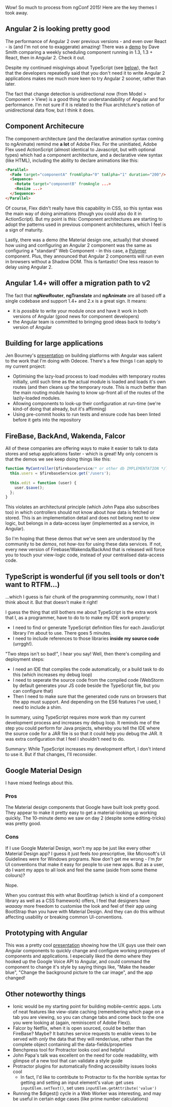 Wow! So much to process from ngConf 2015! Here are the key themes I took away.

## Angular 2 is looking pretty good
The performance of Angular 2 over previous versions - and even over React - is (and I'm not one to exaggerate) amazing! 
There was a [demo](https://www.youtube.com/watch?v=XQM0K6YG18s) by Dave Smith comparing a weekly
scheduling component running in 1.3, 1.3 + React, then in Angular 2. Check it out.

Despite my continued misgivings about TypeScript (see [below](#typescript)), the fact that the developers repeatedly said
that you don't need it to write Angular 2 applications makes me much more keen to try Angular 2 sooner, rather than later.

The fact that change detection is unidirectional now (from Model > Component > View) is a good thing for understandability of
Angular and for performance. I'm not sure if it is related to the Flux architcture's notion of unidirectional data flow, but
I think it does.


## Component Architecure
The component-architecture (and the declarative animation syntax coming to ngAnimate) remind me **a lot** of Adobe Flex. 
For the uninitiated, Adobe Flex used ActionScript (almost identical to Javascript, but with optional types) which had a
component architecture, and a declarative view syntax (like HTML), including the ability to declare animations like this:

``` html
<Parallel>
  <Fade target="componentA" fromAlpha="0" toAlpha="1" duration="200"/>
  <Sequence>
    <Rotate target="componentB" fromAngle ...>
    <Resize ...>
  </Sequence>
</Parallel>
```

Of course, Flex didn't really have this capability in CSS, so this syntax was the main way of doing animations (though you
could also do it in ActionScript). But my point is this: Component architectures are starting to adopt the patterns used in 
previous component architectures, which I feel is a sign of maturity.

Lastly, there was a demo (the Material design one, actually) that showed how using and configuring an Angular 2 component
was the same as configuring a "standard" Web Component - in this case, a [Polymer](https://www.polymer-project.org/) component.
Plus, they announced that Angular 2 components will run even in browsers without a Shadow DOM. This is fantastic! One less
reason to delay using Angular 2.


## Angular 1.4+ will offer a migration path to v2
The fact that **ngNewRouter**, **ngTranslate** and **ngAnimate** are all based off a single codebase and support
1.4+ and 2.x is a great sign. It means:

- it is *possible* to write your module once and have it work in both versions of Angular (good news for component developers)
- the Angular team is committed to bringing good ideas back to *today's* version of Angular


## Building for large applications
Jen Bourney's [presentation](http://youtu.be/cVTN8msr5DE?list=PLOETEcp3DkCoNnlhE-7fovYvqwVPrRiY7) on building platforms
with Angular was salient to the work that I'm doing with Odecee. There's a few things I can apply to my current project:

- Optimising the lazy-load process to load modules with temporary routes initially, until such time as the actual module
  is loaded and loads it's own routes (and then cleans up the temporary route. This is much better than the main routing
  module having to know up-front all of the routes of the lazily-loaded modules.
- Allowing components to look-up their configuration at run-time (we're kind-of doing that already, but it's affirming)
- Using pre-commit hooks to run tests and ensure code has been linted before it gets into the repository



## FireBase, BackAnd, Wakenda, Falcor
All of these companies are offering ways to make it easier to talk to data stores and setup applications faster - which is great!
My only concern is that the demos we see keep doing things like this:

``` js
function MyController($firebaseService/* or other db IMPLEMENTATION */) {
  this.users = $firebaseService.get('/users');
  
  this.edit = function (user) {
    user.$save();
  };
}
```

This violates an architectural principle (which John Papa also subscribes too) in which controllers should not know about
*how* data is fetched or stored. This is an implementation detail and does not belong next to view logic, but belongs
in a data-access layer (implemented as a service, in Angular).

So I'm hoping that these demos that we've seen are understood by the community to be *demos*, not *how-tos* for using these
data services. If not, every new version of Firebase/Wakenda/BackAnd that is released will force you to touch your view-logic 
code, instead of your centralised data-access code.


<a name="typescript"></a>

## TypeScript is wonderful (if you sell tools or don't want to RTFM...)
...which I guess is fair chunk of the programming community, now I that I think about it. But that doesn't make it right!

I guess the thing that still bothers me about TypeScript is the extra work that I, as a programmer, have to do to to make my
IDE work properly:

- I need to find or generate TypeScript definition files for each JavaScript library I'm about to use. There goes 5 minutes.
- I need to include references to those libraries **inside my source code** (urrggh!).

"Two steps isn't so bad!", I hear you say! Well, then there's compiling and deployment steps:

- I need an IDE that compiles the code automatically, or a build task to do this (which increases my debug loop)
- I need to seperate the source code from the compiled code (WebStorm by default generates your JS code beside the TypeScript
  file, but you can configure that)
- Then I need to make sure that the generated code runs on browsers that the app must support. And depending on the ES6
  features I've used, I need to include a shim.
  
In summary, using TypeScript requires more work than my current development process and increases my debug loop. It reminds 
me of the step you could perform for Java projects, whereby you tell the IDE where the source code for a JAR file is so
that it could help you debug the JAR. It was extra configuration that I feel I shouldn't need to do.

Summary: While TypeScript increases my development effort, I don't intend to use it. But if that changes, I'll reconsider.


## Google Material Design
I have mixed feelings about this. 

### Pros
The Material design components that Google have built look pretty good. They appear to make it pretty easy to get a material-looking
up working quickly. The 10-minute demo we saw on day 2 (despite some editing-tricks) was pretty good.

### Cons
If I use Google Material Design, won't my app be just like every other Material Design app? I guess it just feels *too* prescriptive, 
like Microsoft's UI Guidelines were for Windows programs. Now don't get me wrong - I'm *for* UI conventions that make it
easy for people to use new apps. But as a user, do I want my apps to all look and feel the same (aside from some theme colours)? 

Nope. 

When you contrast this with what BootStrap (which is kind of a component library as well as a CSS framework) offers, I 
feel that designers have *waaaay* more freedom to customise the look and feel of their app using BootStrap than you have with Material Design. 
And they can do this without affecting usability or breaking common UI-conventions.


## Prototyping with Angular 
This was a pretty cool [presentation](http://youtu.be/ufZpHuiyepg?list=PLOETEcp3DkCoNnlhE-7fovYvqwVPrRiY7) showing how the
UX guys use their own Angular components to quickly change and configure working protoypes of components and applications.
I especially liked the demo where they hooked up the Google Voice API to Angular, and could command the component to
change it's style by saying things like, "Make the header blue", "Change the background picture to the car image", and the app changed!


## Other noteworthy things
- Ionic would be my starting point for building mobile-centric apps. Lots of neat features like view-state caching 
  (remembering which page on a tab you are viewing, so you can change tabs and come back to the one you were looking at 
  (again, reminiscent of Adobe Flex)).
- Falcor by Netflix, when it is open sourced, could be better than FireBase? Maybe? It batches service requests to enable
  views to be served with *only* the data that they will render/use, rather than the complete object containing all the data-fields/properties
- Benchpress tool for Protractor looks cool and helpful
- John Papa's talk was excellent on the need for code readability, with glimpse of a new tool that can validate a style guide
- Protractor plugins for automatically finding accessibilty issues looks cool
  - In fact, I'd like to contribute to Protractor to fix the horrible syntax for getting and setting an input element's
    value: get uses `inputElem.setText()`, set uses `inputElem.getAttribute('value')` 
- Running the $digest() cycle in a Web Worker was interesting, and may be useful in certain edge cases (like prime number calculations)
